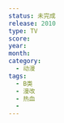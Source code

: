 ```yaml
---
status: 未完成
release: 2010
type: TV
score:
year:
month:
category:
  - 动漫
tags:
  - B类
  - 漫改
  - 热血
  - 
---
```

